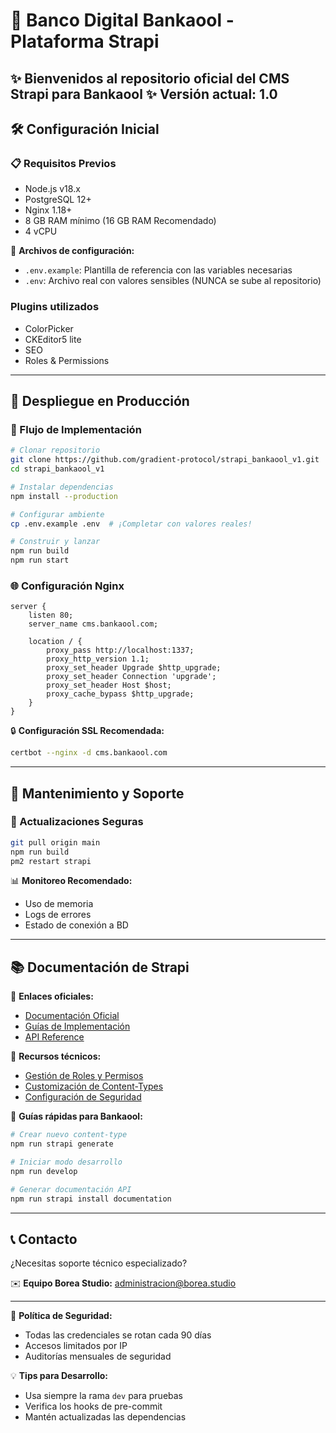 # 🚀 Banco Digital Bankaool - Plataforma Strapi

✨ **Bienvenidos al repositorio oficial del CMS Strapi para Bankaool** ✨
Versión actual: 1.0
---

## 🛠️ Configuración Inicial

### 📋 Requisitos Previos
- Node.js v18.x
- PostgreSQL 12+ 
- Nginx 1.18+
- 8 GB RAM mínimo (16 GB RAM Recomendado)
- 4 vCPU

🔧 **Archivos de configuración:**
- `.env.example`: Plantilla de referencia con las variables necesarias
- `.env`: Archivo real con valores sensibles (NUNCA se sube al repositorio)

### Plugins utilizados
- ColorPicker
- CKEditor5 lite
- SEO
- Roles & Permissions

---

## 🚢 Despliegue en Producción

### 🔄 Flujo de Implementación
```bash
# Clonar repositorio
git clone https://github.com/gradient-protocol/strapi_bankaool_v1.git
cd strapi_bankaool_v1

# Instalar dependencias
npm install --production

# Configurar ambiente
cp .env.example .env  # ¡Completar con valores reales!

# Construir y lanzar
npm run build
npm run start
```

### 🌐 Configuración Nginx
```nginx
server {
    listen 80;
    server_name cms.bankaool.com;

    location / {
        proxy_pass http://localhost:1337;
        proxy_http_version 1.1;
        proxy_set_header Upgrade $http_upgrade;
        proxy_set_header Connection 'upgrade';
        proxy_set_header Host $host;
        proxy_cache_bypass $http_upgrade;
    }
}
```

🔒 **Configuración SSL Recomendada:**
```bash
certbot --nginx -d cms.bankaool.com
```

---

## 🚨 Mantenimiento y Soporte

### 🔄 Actualizaciones Seguras
```bash
git pull origin main
npm run build
pm2 restart strapi
```

📊 **Monitoreo Recomendado:**
- Uso de memoria
- Logs de errores
- Estado de conexión a BD

---

## 📚 Documentación de Strapi

🔗 **Enlaces oficiales:**
- [Documentación Oficial](https://docs.strapi.io/)
- [Guías de Implementación](https://docs.strapi.io/dev-docs/deployment)
- [API Reference](https://docs.strapi.io/dev-docs/api/rest)

📖 **Recursos técnicos:**
- [Gestión de Roles y Permisos](https://docs.strapi.io/dev-docs/users-roles-permissions)
- [Customización de Content-Types](https://docs.strapi.io/dev-docs/content-types)
- [Configuración de Seguridad](https://docs.strapi.io/dev-docs/security)

🚀 **Guías rápidas para Bankaool:**
```bash
# Crear nuevo content-type
npm run strapi generate

# Iniciar modo desarrollo
npm run develop

# Generar documentación API
npm run strapi install documentation
```

---

## 📞 Contacto

¿Necesitas soporte técnico especializado?

✉️ **Equipo Borea Studio:**
administracion@borea.studio

---

🔐 **Política de Seguridad:**
- Todas las credenciales se rotan cada 90 días
- Accesos limitados por IP
- Auditorías mensuales de seguridad

💡 **Tips para Desarrollo:**
- Usa siempre la rama `dev` para pruebas
- Verifica los hooks de pre-commit
- Mantén actualizadas las dependencias

